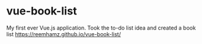 # vue-book-list
My first ever Vue.js application. Took the to-do list idea and created a book list
https://reemhamz.github.io/vue-book-list/
